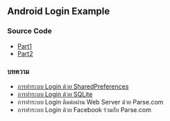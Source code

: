 ## Android Login Example


### Source Code

- [Part1](android-login-example/tree/part1)
- [Part2](android-login-example/tree/part2)

### บทความ
- [การทำระบบ Login ด้วย SharedPreferences](http://devahoy.com/2014/06/android-login-activity-with-sharedpreferences/)
- [การทำระบบ Login ด้วย SQLite](http://devahoy.com/2014/06/android-login-activity-with-sqlite/)
- การทำระบบ Login ติดต่อผ่าน Web Server ด้วย Parse.com
- การทำระบบ Login ด้วย Facebook ร่วมกับ Parse.com
